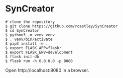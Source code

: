 # SynCreator
```
# clone the repository
$ git clone https://github.com/rcastley/SynCreator
$ cd SynCreator
$ python3 -m venv venv
$ . venv/bin/activate
$ pip3 install -e .
$ export FLASK_APP=flaskr
$ export FLASK_ENV=development
$ flask init-db
$ flask run -h 0.0.0.0 -p 8080
```
Open http://localhost:8080 in a browser.
